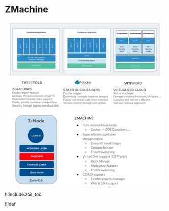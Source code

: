 # ZMachine

![](img/zmachine_compare_vm.png)

![](img/zmachine_overview.png)

!!!include:zos_toc

!!!def